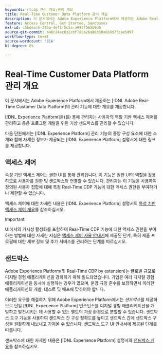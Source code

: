 ```yaml
---
keywords: rtcdp 관리 개요;관리 개요
title: Real-Time Customer Data Platform 관리 개요
description: 이 문서에서는 Adobe Experience Platform에서 제공하는 Adobe Real-Time Customer Data Platform의 관리 기능에 대한 개요를 제공합니다.
feature: Access Control, Get Started, Sandboxes
exl-id: c5bdeac6-345a-4ef1-bc5a-a993f565b9d6
source-git-commit: b48c24ac032cbf785a26a86b50a669d7fcae5d97
workflow-type: tm+mt
source-wordcount: '316'
ht-degree: 0%

---
```


# Real-Time Customer Data Platform 관리 개요

이 문서에서는 Adobe Experience Platform에서 제공하는 [!DNL Adobe Real-Time Customer Data Platform]의 관리 기능에 대한 개요를 제공합니다.

[!DNL Experience Platform]을(를) 통해 관리자는 사용자의 역할 기반 액세스 제어를 관리하고 응용 프로그램 개발을 위한 가상 샌드박스를 관리할 수 있습니다.

다음 단원에서는 [!DNL Experience Platform] 관리 기능의 중앙 구성 요소에 대한 소개와 함께 자세한 정보가 제공되는 [!DNL Experience Platform] 설명서에 대한 링크를 제공합니다.

## 액세스 제어

속성 기반 액세스 제어는 권한 UI를 통해 관리됩니다. 이 기능은 권한 UI의 역할을 활용하므로 사용자를 권한 및 샌드박스와 연결할 수 있습니다. 관리자는 이 기능을 사용하여 정의된 사용자 집합에 대해 특정 Real-Time CDP 기능에 대한 액세스 권한을 부여하거나 제한할 수 있습니다.

액세스 제어에 대한 자세한 내용은 [!DNL Experience Platform] 설명서의 [특성 기반 액세스 제어 개요](/help/access-control/abac/overview.md)를 참조하십시오.

>[!IMPORTANT]
>
>UI에서의 가시성 활성화를 포함하여 Real-Time CDP 기능에 대한 액세스 권한을 부여하는 방법에 대한 자세한 지침은 [액세스 제어 사용 안내서](../../access-control/ui/overview.md)에 제공된 단계, 특히 제품 프로필에 대한 세부 정보 및 추가 서비스를 관리하는 단계를 따르십시오.

## 샌드박스

Adobe Experience Platform(및 Real-Time CDP by extension)는 글로벌 규모로 디지털 경험 애플리케이션을 강화하기 위해 빌드되었습니다. 기업은 여러 디지털 경험 애플리케이션을 동시에 실행하는 경우가 많으며, 운영 규정 준수를 보장하면서 이러한 애플리케이션의 개발, 테스트 및 배포에 맞추어야 합니다.

이러한 요구를 해결하기 위해 Adobe Experience Platform에서는 *샌드박스*&#x200B;를 제공하므로 단일 [!DNL Experience Platform] 인스턴스를 디지털 경험 애플리케이션을 개발하고 발전시키는 데 사용할 수 있는 별도의 가상 환경으로 분할할 수 있습니다. 샌드박스 도구 기능을 사용하여 샌드박스 간 구성 정확도를 높이고 샌드박스 간에 샌드박스 구성을 원활하게 내보내고 가져올 수 있습니다. [샌드박스 도구 UI 안내서](../../sandboxes/ui/sandbox-tooling.md)에 제공된 단계를 따릅니다.

샌드박스에 대한 자세한 내용은 [!DNL Experience Platform] 설명서의 [샌드박스 개요](../../sandboxes/home.md)를 참조하십시오.
